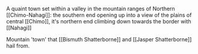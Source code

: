 A quaint town set within a valley in the mountain ranges of Northern [[Chimo-Nahagi]]: the southern end opening up into a view of the plains of central [[Chimo]], it's northern end climbing down towards the border with [[Nahagi]] 

Mountain 'town' that [[Bismuth Shatterborne]] and [[Jasper Shatterborne]] hail from.